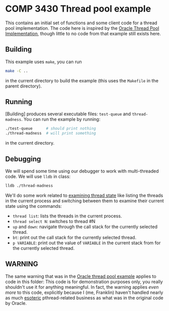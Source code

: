 COMP 3430 Thread pool example
=============================

This contains an initial set of functions and some client code for a thread pool
implementation. The code here is inspired by the [Oracle Thread Pool
Implementation], though little to no code from that example still exists here.

[Oracle Thread Pool Implementation]:
https://docs.oracle.com/cd/E19253-01/816-5137/ggedn/index.html

Building
--------

This example uses `make`, you can run

```bash
make -C ..
```

in the current directory to build the example (this uses the `Makefile` in the
parent directory).

Running
-------

[Building] produces several executable files: `test-queue` and `thread-madness`.
You can run the example by running:

```bash
./test-queue      # should print nothing
./thread-madness  # will print something
```

in the current directory. 

Debugging
---------

We will spend some time using our debugger to work with multi-threaded code. We
will use `lldb` in class:

```bash
lldb ./thread-madness
```

We'll do some work related to [examining thread state] like listing the threads
in the current process and switching between them to examine their current
state using the commands:

* `thread list`: lists the threads in the current process.
* `thread select N`: switches to thread #N
* `up` and `down`: navigate through the call stack for the currently selected
  thread.
* `bt`: print out the call stack for the currently selected thread.
* `p VARIABLE`: print out the value of `VARIABLE` in the current stack from for
  the currently selected thread.

[examining thread state]: https://lldb.llvm.org/use/tutorial.html#examining-thread-state

WARNING
-------

The same warning that was in the [Oracle thread pool example](../thr_pool)
applies to code in this folder: This code is for demonstration purposes only,
you really shouldn't use it for anything meaningful. In fact, the warning
applies *even more* to this code, explicitly because I (me, Franklin) haven't
handled nearly as much [esoteric] pthread-related business as what was in the
original code by Oracle.

[esoteric]: https://en.wiktionary.org/wiki/esoteric
